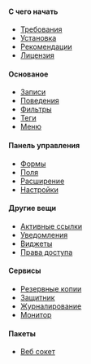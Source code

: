 <h4 class="text-orchid font-thin">C чего начать</h4>
<ul class="toc-links">
<li><a href="/ru/docs/requirements/">Требования</a></li>
<li><a href="/ru/docs/installation/">Установка</a></li>
<li><a href="/ru/docs/contributors/">Рекомендации</a></li>
<li><a href="/ru/docs/license/">Лицензия</a></li>
</ul>

<h4 class="text-orchid font-thin">Основаное</h4>
<ul class="toc-links">
<li><a href="/ru/docs/post/">Записи</a></li>
<li><a href="/ru/docs/behaviors/">Поведения</a></li>
<li><a href="/ru/docs/filters/">Фильтры</a></li>
<li><a href="/ru/docs/tags/">Теги</a></li>
<li><a href="/ru/docs/menu/">Меню</a></li>
</ul>

<h4 class="text-orchid font-thin">Панель управления</h4>
<ul class="toc-links">
<li><a href="/ru/docs/form/">Формы</a></li>
<li><a href="/ru/docs/field/">Поля</a></li>
<li><a href="/ru/docs/extension/">Расширение</a></li>
<li><a href="/ru/docs/settings/">Настройки</a></li>
</ul>

<h4 class="text-orchid font-thin">Другие вещи</h4>
<ul class="toc-links">
<li><a href="/ru/docs/active/">Активные ссылки</a></li>
<li><a href="/ru/docs/alert/">Уведомления</a></li>
<li><a href="/ru/docs/widget/">Виджеты</a></li>
<li><a href="/ru/docs/access/">Права доступа</a></li>
</ul>

<h4 class="text-orchid font-thin">Сервисы</h4>
<ul class="toc-links">
<li><a href="/ru/docs/backups/">Резервные копии</a></li>
<li><a href="/ru/docs/defender/">Защитник</a></li>
<li><a href="/ru/docs/logs/">Журналирование</a></li>
<li><a href="/ru/docs/monitor/">Монитор</a></li>
</ul>


<h4 class="text-orchid font-thin">Пакеты</h4>
<ul class="toc-links">
<li><a href="/ru/docs/socket/">Веб сокет</a></li>
</ul>
